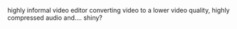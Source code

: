 highly informal video editor converting video to a lower video quality, highly compressed audio and.... shiny?
